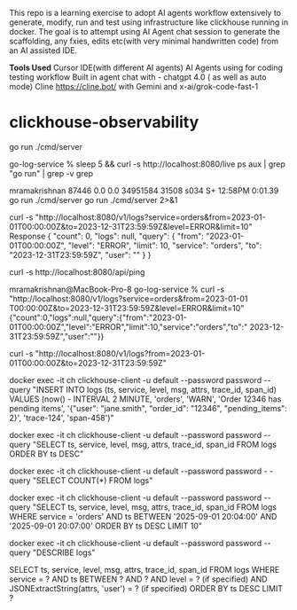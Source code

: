 This repo is a learning exercise to adopt AI agents workflow extensively to generate, modify, run and test using infrastructure like clickhouse running in docker. The goal is to attempt using AI Agent chat session to generate the scaffolding, any fxies, edits etc(with very minimal handwritten code) from an AI assisted IDE.

**Tools Used**
Cursor IDE(with different AI agents)
AI Agents using for coding testing workflow 
Built in agent chat with - chatgpt 4.0 ( as well as auto mode)
Cline https://cline.bot/ with Gemini and x-ai/grok-code-fast-1

# clickhouse-observability


<!-- Run Server -->
go run ./cmd/server
<!-- Check run -->
go-log-service % sleep 5 && curl -s http://localhost:8080/live
ps aux | grep "go run" | grep -v grep
<!--should see this  -->
mramakrishnan    87446   0.0  0.0 34951584  31508 s034  S+   12:58PM   0:01.39 go run ./cmd/server
go run ./cmd/server 2>&1


<!--Access the logs query API  -->
curl -s "http://localhost:8080/v1/logs?service=orders&from=2023-01-01T00:00:00Z&to=2023-12-31T23:59:59Z&level=ERROR&limit=10"
Response 
{
  "count": 0,
  "logs": null,
  "query": {
    "from": "2023-01-01T00:00:00Z",
    "level": "ERROR", 
    "limit": 10,
    "service": "orders",
    "to": "2023-12-31T23:59:59Z",
    "user": ""
  }
}


<!--Ping API test  -->
curl -s http://localhost:8080/api/ping

<!-- Insert logs API -->

mramakrishnan@MacBook-Pro-8 go-log-service % curl -s "http://localhost:8080/v1/logs?service=orders&from=2023-01-01
T00:00:00Z&to=2023-12-31T23:59:59Z&level=ERROR&limit=10"
{"count":0,"logs":null,"query":{"from":"2023-01-01T00:00:00Z","level":"ERROR","limit":10,"service":"orders","to":"
2023-12-31T23:59:59Z","user":""}}

<!-- Query logs API  -->
curl -s "http://localhost:8080/v1/logs?from=2023-01-01T00:00:00Z&to=2023-12-31T23:59:59Z"


<!--Clickhouse client commands  -->
<!-- INSERT  -->

docker exec -it ch clickhouse-client -u default --password password --query "INSERT INTO logs (ts, service, level, msg, attrs, trace_id, span_id) VALUES (now() - INTERVAL 2 MINUTE, 'orders', 'WARN', 'Order 12346 has pending items', '{\"user\": \"jane.smith\", \"order_id\": \"12346\", \"pending_items\": 2}', 'trace-124', 'span-458')"


<!-- QUERY  -->
docker exec -it ch clickhouse-client -u default --password password --query "SELECT ts, service, level, msg, attrs, trace_id, span_id FROM logs ORDER BY ts DESC"
<!-- Query from logs table -->
 docker exec -it ch clickhouse-client -u default --password password -
-query "SELECT COUNT(*) FROM logs"

docker exec -it ch clickhouse-client -u default --password password --query "SELECT ts, service, level, msg, attrs, trace_id, span_id FROM logs WHERE service = 'orders' AND ts BETWEEN '2025-09-01 20:04:00' AND '2025-09-01 20:07:00' ORDER BY ts DESC LIMIT 10"


<!-- DESCRIBE table -->
docker exec -it ch clickhouse-client -u default --password password --query "DESCRIBE logs"


<!--Clickhouse queries  -->
SELECT ts, service, level, msg, attrs, trace_id, span_id
FROM logs
WHERE service = ? AND ts BETWEEN ? AND ?
  AND level = ? (if specified)
  AND JSONExtractString(attrs, 'user') = ? (if specified)
ORDER BY ts DESC LIMIT ?
